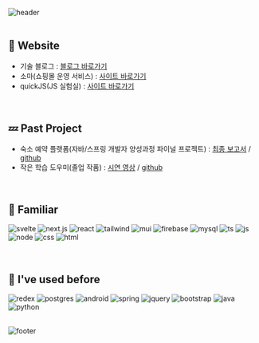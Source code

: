 ![header](https://capsule-render.vercel.app/api?type=waving&color=0:F27BBD,30:C65BCF,60:874CCC,100:7071E8&height=250&section=header&text=FJDKSLVN&fontSize=60&animation=twinkling&fontColor=ffffff&fontAlign=78&fontAlignY=25)
<br/><br/>

## 📒 Website
- 기술 블로그 : [블로그 바로가기](https://fjdkslvn.tistory.com)
- 소마(쇼핑몰 운영 서비스) : [사이트 바로가기](https://soma.run/)
- quickJS(JS 실험실) : [사이트 바로가기](https://quickjs.vercel.app)
<br/><br/><br/>

## 💤 Past Project
- 숙소 예약 플랫폼(자바/스프링 개발자 양성과정 파이널 프로젝트) : [최종 보고서](https://docs.google.com/presentation/d/102QHCskUjiRicTmiHBZCw-aTlxei--aOmpTzvSPjSlw/edit?usp=sharing) / [github](https://github.com/fjdkslvn/tap)
- 작은 학습 도우미(졸업 작품) : [시연 영상](https://youtu.be/Uyej8ULtoHk?si=XFKxnzKfNrIv8mnn) / [github](https://github.com/hjs2632/CAP_Together)
<br/><br/><br/>

## 🔨 Familiar
![svelte](https://img.shields.io/badge/Svelte-FF3E00?logo=svelte&logoColor=fff&style=for-the-badge)
![next.js](https://img.shields.io/badge/Next.js-000?logo=nextdotjs&logoColor=fff&style=for-the-badge)
![react](https://img.shields.io/badge/React-20232A?style=for-the-badge&logo=react&logoColor=61DAFB)
![tailwind](https://img.shields.io/badge/Tailwind_CSS-38B2AC?style=for-the-badge&logo=tailwind-css&logoColor=white)
![mui](https://img.shields.io/badge/Material--UI-0081CB?style=for-the-badge&logo=material-ui&logoColor=white)
![firebase](https://img.shields.io/badge/Firebase-039BE5?style=for-the-badge&logo=Firebase&logoColor=white)
![mysql](https://img.shields.io/badge/MySQL-00000F?style=for-the-badge&logo=mysql&logoColor=white)
![ts](https://img.shields.io/badge/TypeScript-007ACC?style=for-the-badge&logo=typescript&logoColor=white)
![js](https://img.shields.io/badge/JavaScript-F7DF1E?style=for-the-badge&logo=JavaScript&logoColor=white)
![node](https://img.shields.io/badge/Node.js-43853D?style=for-the-badge&logo=node.js&logoColor=white)
![css](https://img.shields.io/badge/CSS3-1572B6?style=for-the-badge&logo=css3&logoColor=white)
![html](https://img.shields.io/badge/HTML5-E34F26?style=for-the-badge&logo=html5&logoColor=white)
<br/><br/><br/>

## 🔨 I've used before
![redex](https://img.shields.io/badge/Redux-593D88?style=for-the-badge&logo=redux&logoColor=white)
![postgres](https://img.shields.io/badge/PostgreSQL-316192?style=for-the-badge&logo=postgresql&logoColor=white)
![android](https://img.shields.io/badge/Android-3DDC84?style=for-the-badge&logo=android&logoColor=white)
![spring](https://img.shields.io/badge/Spring-6DB33F?style=for-the-badge&logo=spring&logoColor=white)
![jquery](https://img.shields.io/badge/jQuery-0769AD?style=for-the-badge&logo=jquery&logoColor=white)
![bootstrap](https://img.shields.io/badge/Bootstrap-563D7C?style=for-the-badge&logo=bootstrap&logoColor=white)
![java](https://img.shields.io/badge/Java-ED8B00?style=for-the-badge&logo=openjdk&logoColor=white)
![python](https://img.shields.io/badge/Python-14354C?style=for-the-badge&logo=python&logoColor=white)
<br/><br/>

![footer](https://capsule-render.vercel.app/api?section=footer&type=waving&color=0:F27BBD,30:C65BCF,60:874CCC,100:7071E8)
<!--
**fjdkslvn/fjdkslvn** is a ✨ _special_ ✨ repository because its `README.md` (this file) appears on your GitHub profile.

Here are some ideas to get you started:

- 🔭 I’m currently working on ...
- 🌱 I’m currently learning ...
- 👯 I’m looking to collaborate on ...
- 🤔 I’m looking for help with ...
- 💬 Ask me about ...
- 📫 How to reach me: ...
- 😄 Pronouns: ...
- ⚡ Fun fact: ...
-->
